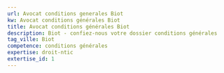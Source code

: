 ```yaml
---
url: Avocat conditions generales Biot
kw: Avocat conditions générales Biot
title: Avocat conditions générales Biot
description: Biot - confiez-nous votre dossier conditions générales
tag_ville: Biot
competence: conditions générales
expertise: droit-ntic
extertise_id: 1
---
```

